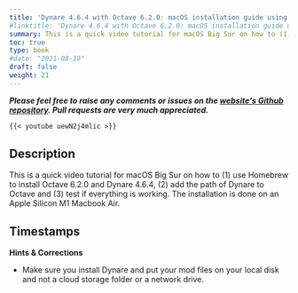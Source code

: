 ```yaml
---
title: 'Dynare 4.6.4 with Octave 6.2.0: macOS installation guide using Homebrew (for Apple Silicon M1)'
#linktitle: 'Dynare 4.6.4 with Octave 6.2.0: macOS installation guide using Homebrew (for Apple Silicon M1)'
summary: This is a quick video tutorial for macOS Big Sur on how to (1) use Homebrew to install Octave 6.2.0 and Dynare 4.6.4, (2) add the path of Dynare to Octave and (3) test if everything is working. The installation is done on an Apple Silicon M1 Macbook Air.
toc: true
type: book
#date: "2021-08-19"
draft: false
weight: 21
---
```

***Please feel free to raise any comments or issues on the [website's Github repository](https://github.com/wmutschl/website-academic). Pull requests are very much appreciated.***

```md
{{< youtube uewN2j4mlic >}}
```

## Description
This is a quick video tutorial for macOS Big Sur on how to (1) use Homebrew to install Octave 6.2.0 and Dynare 4.6.4, (2) add the path of Dynare to Octave and (3) test if everything is working. The installation is done on an Apple Silicon M1 Macbook Air.

## Timestamps



**Hints & Corrections**

- Make sure you install Dynare and put your mod files on your local disk and not a cloud storage folder or a network drive. 




